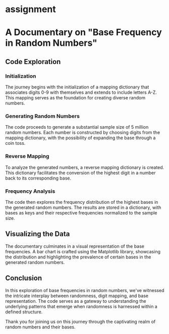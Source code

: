 # assignment
# A Documentary on "Base Frequency in Random Numbers"

## Code Exploration

### Initialization

The journey begins with the initialization of a mapping dictionary that associates digits 0-9 with themselves and extends to include letters A-Z. This mapping serves as the foundation for creating diverse random numbers.

### Generating Random Numbers

The code proceeds to generate a substantial sample size of 5 million random numbers. Each number is constructed by choosing digits from the mapping dictionary, with the possibility of expanding the base through a coin toss.

### Reverse Mapping

To analyze the generated numbers, a reverse mapping dictionary is created. This dictionary facilitates the conversion of the highest digit in a number back to its corresponding base.

### Frequency Analysis

The code then explores the frequency distribution of the highest bases in the generated random numbers. The results are stored in a dictionary, with bases as keys and their respective frequencies normalized to the sample size.

## Visualizing the Data

The documentary culminates in a visual representation of the base frequencies. A bar chart is crafted using the Matplotlib library, showcasing the distribution and highlighting the prevalence of certain bases in the generated random numbers.

## Conclusion

In this exploration of base frequencies in random numbers, we've witnessed the intricate interplay between randomness, digit mapping, and base representation. The code serves as a gateway to understanding the underlying patterns that emerge when randomness is harnessed within a defined structure.

Thank you for joining us on this journey through the captivating realm of random numbers and their bases.
